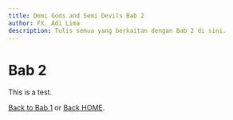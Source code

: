 ```yaml
---
title: Demi Gods and Semi Devils Bab 2
author: FX. Adi Lima
description: Tulis semua yang berkaitan dengan Bab 2 di sini.
---
```


# Bab 2

This is a test.

[Back to Bab 1](/dgsd/bab-1) or [Back HOME](/dgsd/readme).


